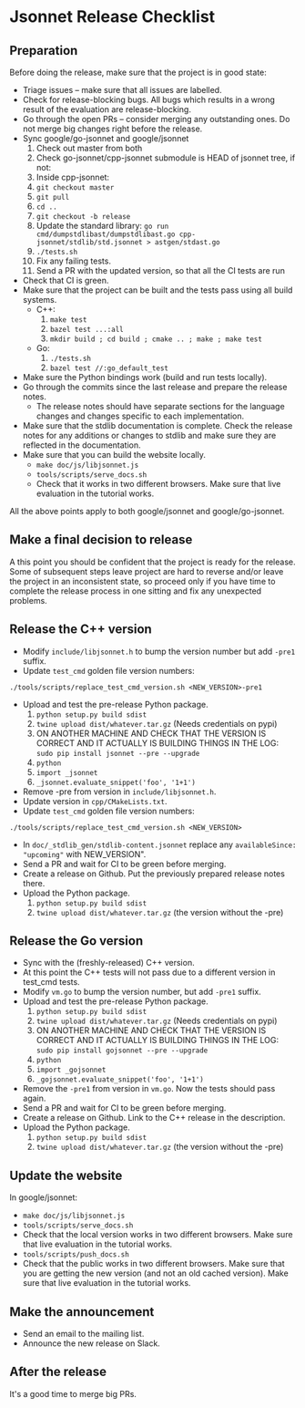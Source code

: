 # Jsonnet Release Checklist

## Preparation

Before doing the release, make sure that the project is in good state:

* Triage issues – make sure that all issues are labelled.
* Check for release-blocking bugs. All bugs which results in a wrong result of the evaluation are release-blocking.
* Go through the open PRs – consider merging any outstanding ones. Do not merge big changes right before the release.
* Sync google/go-jsonnet and google/jsonnet
    1) Check out master from both
    1) Check go-jsonnet/cpp-jsonnet submodule is HEAD of jsonnet tree, if not:
    1) Inside cpp-jsonnet:
    1) `git checkout master`
    1) `git pull`
    1) `cd ..`
    1) `git checkout -b release`
    1) Update the standard library: `go run cmd/dumpstdlibast/dumpstdlibast.go cpp-jsonnet/stdlib/std.jsonnet > astgen/stdast.go`
    1) `./tests.sh`
    1) Fix any failing tests.
    1) Send a PR with the updated version, so that all the CI tests are run
* Check that CI is green.
* Make sure that the project can be built and the tests pass using all build systems.
    * C++:
        1) `make test`
        1) `bazel test ...:all`
        1) `mkdir build ; cd build ; cmake .. ; make ; make test`
    * Go:
        1) `./tests.sh`
        2) `bazel test //:go_default_test`
* Make sure the Python bindings work (build and run tests locally).
* Go through the commits since the last release and prepare the release notes.
    * The release notes should have separate sections for the language changes and
    changes specific to each implementation.
* Make sure that the stdlib documentation is complete. Check the release notes for any
additions or changes to stdlib and make sure they are reflected in the documentation.
* Make sure that you can build the website locally.
    * `make doc/js/libjsonnet.js`
    * `tools/scripts/serve_docs.sh`
    * Check that it works in two different browsers. Make sure that live evaluation
    in the tutorial works.

All the above points apply to both google/jsonnet and google/go-jsonnet.

## Make a final decision to release

A this point you should be confident that the project is ready for the release.
Some of subsequent steps leave project are hard to reverse and/or leave the project in
an inconsistent state, so proceed only if you have time to complete the release process
in one sitting and fix any unexpected problems.

## Release the C++ version

* Modify `include/libjsonnet.h` to bump the version number but add `-pre1` suffix.
* Update `test_cmd` golden file version numbers:
```
./tools/scripts/replace_test_cmd_version.sh <NEW_VERSION>-pre1
```
* Upload and test the pre-release Python package.
    1) `python setup.py build sdist`
    1) `twine upload dist/whatever.tar.gz`  (Needs credentials on pypi)
    1) ON ANOTHER MACHINE AND CHECK THAT THE VERSION IS CORRECT AND IT ACTUALLY IS BUILDING THINGS IN THE LOG: `sudo pip install jsonnet --pre --upgrade`
    1) `python`
    1) `import _jsonnet`
    1) `_jsonnet.evaluate_snippet('foo', '1+1')`
* Remove -pre from version in `include/libjsonnet.h`.
* Update version in `cpp/CMakeLists.txt`.
* Update `test_cmd` golden file version numbers:
```
./tools/scripts/replace_test_cmd_version.sh <NEW_VERSION>
```
* In `doc/_stdlib_gen/stdlib-content.jsonnet` replace any `availableSince: "upcoming"` with NEW_VERSION".
* Send a PR and wait for CI to be green before merging.
* Create a release on Github. Put the previously prepared release notes there.
* Upload the Python package.
    1) `python setup.py build sdist`
    1) `twine upload dist/whatever.tar.gz` (the version without the -pre)

## Release the Go version

* Sync with the (freshly-released) C++ version.
* At this point the C++ tests will not pass due to a different version in test_cmd tests.
* Modify `vm.go` to bump the version number, but add `-pre1` suffix.
* Upload and test the pre-release Python package.
    1) `python setup.py build sdist`
    1) `twine upload dist/whatever.tar.gz`  (Needs credentials on pypi)
    1) ON ANOTHER MACHINE AND CHECK THAT THE VERSION IS CORRECT AND IT ACTUALLY IS BUILDING THINGS IN THE LOG: `sudo pip install gojsonnet --pre --upgrade`
    1) `python`
    1) `import _gojsonnet`
    1) `_gojsonnet.evaluate_snippet('foo', '1+1')`
* Remove the `-pre1` from version in `vm.go`. Now the tests should pass again.
* Send a PR and wait for CI to be green before merging.
* Create a release on Github. Link to the C++ release in the description.
* Upload the Python package.
    1) `python setup.py build sdist`
    1) `twine upload dist/whatever.tar.gz` (the version without the -pre)

## Update the website

In google/jsonnet:
* `make doc/js/libjsonnet.js`
* `tools/scripts/serve_docs.sh`
* Check that the local version works in two different browsers. Make sure that live evaluation in the tutorial works.
* `tools/scripts/push_docs.sh`
* Check that the public works in two different browsers. Make sure that you are getting the new version (and not an old cached version). Make sure that live evaluation in the tutorial works.

## Make the announcement

* Send an email to the mailing list.
* Announce the new release on Slack.

## After the release

It's a good time to merge big PRs.
